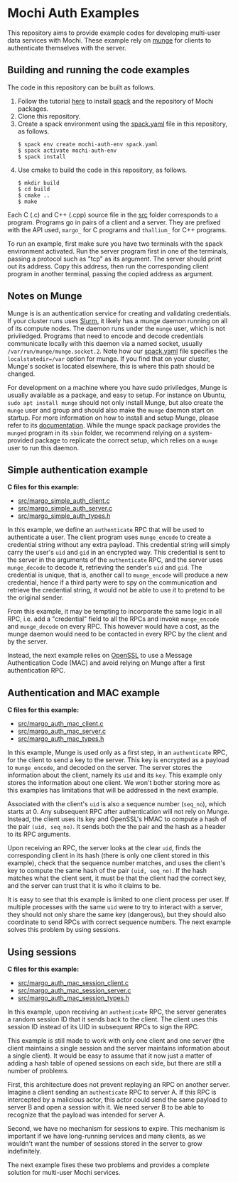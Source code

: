 Mochi Auth Examples
===================

This repository aims to provide example codes for developing multi-user
data services with Mochi. These example rely on [munge](https://dun.github.io/munge/)
for clients to authenticate themselves with the server.

Building and running the code examples
--------------------------------------

The code in this repository can be built as follows.

1. Follow the tutorial [here](https://mochi.readthedocs.io/en/latest/installing.html)
   to install [spack](https://spack.io) and the repository of Mochi packages.
2. Clone this repository.
3. Create a spack environment using the [spack.yaml](spack.yaml) file in this repository, as follows.
   ```
   $ spack env create mochi-auth-env spack.yaml
   $ spack activate mochi-auth-env
   $ spack install
   ```
4. Use cmake to build the code in this repository, as follows.
   ```
   $ mkdir build
   $ cd build
   $ cmake ..
   $ make
   ```

Each C (.c) and  C++ (.cpp) source file in the [src](src) folder corresponds to a program.
Programs go in pairs of a client and a server. They are prefixed with the API used,
`margo_` for C programs and `thallium_` for C++ programs.

To run an example, first make sure you have two terminals with the spack environment
activated. Run the server program first in one of the terminals, passing a protocol
such as "tcp" as its argument. The server should print out its address. Copy this address,
then run the corresponding client program in another terminal, passing the copied address
as argument.

Notes on Munge
--------------

Munge is is an authentication service for creating and validating credentials.
If your cluster runs uses [Slurm](https://slurm.schedmd.com/documentation.html),
it likely has a munge daemon running on all of its compute nodes. The daemon
runs under the `munge` user, which is not priviledged.
Programs that need to encode and decode credentials communicate locally with this daemon
via a named socket, usually `/var/run/munge/munge.socket.2`. Note how our [spack.yaml](spack.yaml)
file specifies the `localstatedir=/var` option for munge. If you find that on your
cluster, Munge's socket is located elsewhere, this is where this path should be changed.

For development on a machine where you have sudo priviledges, Munge is usually
available as a package, and easy to setup. For instance on Ubuntu, `sudo apt install munge`
should not only install Munge, but also create the `munge` user and group and should also
make the `munge` daemon start on startup. For more information on how to install and setup
Munge, please refer to its [documentation](https://dun.github.io/munge/).
While the munge spack package provides the `munged` program in its `sbin` folder, we
recommend relying on a system-provided package to replicate the correct setup, which relies
on a `munge` user to run this daemon.

Simple authentication example
-----------------------------

**C files for this example:**
- [src/margo_simple_auth_client.c](src/margo_simple_auth_client.c)
- [src/margo_simple_auth_server.c](src/margo_simple_auth_server.c)
- [src/margo_simple_auth_types.h](src/margo_simple_auth_types.h)

In this example, we define an `authenticate` RPC that will be used to authenticate a user.
The client program uses `munge_encode` to create a credential string without any extra payload.
This credential string will simply carry the user's `uid` and `gid` in an encrypted way.
This credential is sent to the server in the arguments of the `authenticate` RPC, and the server
uses `munge_decode` to decode it, retrieving the sender's `uid` and `gid`. The credential is
unique, that is, another call to `munge_encode` will produce a new credential, hence if
a third party were to spy on the communication and retrieve the credential string, it would
not be able to use it to pretend to be the original sender.

From this example, it may be tempting to incorporate the same logic in all RPC, i.e.
add a "credential" field to all the RPCs and invoke `munge_encode` and `munge_decode`
on every RPC. This however would have a cost, as the munge daemon would need to be contacted
in every RPC by the client and by the server.

Instead, the next example relies on [OpenSSL](https://www.openssl.org/) to use a
Message Authentication Code (MAC) and avoid relying on Munge after a first authentication RPC.


Authentication and MAC example
------------------------------

**C files for this example:**
- [src/margo_auth_mac_client.c](src/margo_auth_mac_client.c)
- [src/margo_auth_mac_server.c](src/margo_auth_mac_server.c)
- [src/margo_auth_mac_types.h](src/margo_auth_mac_types.h)

In this example, Munge is used only as a first step, in an `authenticate` RPC, for the client
to send a key to the server. This key is encrypted as a payload to `munge_encode`, and decoded
on the server. The server stores the information about the client, namely its `uid` and its `key`.
This example only stores the information about one client. We won't bother storing more as this
examples has limitations that will be addressed in the next example.

Associated with the client's `uid` is also a sequence number (`seq_no`), which starts at 0.
Any subsequent RPC after authentication will not rely on Munge. Instead, the client uses its
key and OpenSSL's HMAC to compute a hash of the pair `(uid, seq_no)`. It sends both the
the pair and the hash as a header to its RPC arguments.

Upon receiving an RPC, the server looks at the clear `uid`, finds the corresponding client
in its hash (there is only one client stored in this example), check that the sequence number
matches, and uses the client's key to compute the same hash of the pair `(uid, seq_no)`. If
the hash matches what the client sent, it must be that the client had the correct key, and
the server can trust that it is who it claims to be.

It is easy to see that this example is limited to one client process per user. If multiple
processes with the same `uid` were to try to interact with a server, they should not only share
the same key (dangerous), but they should also coordinate to send RPCs with correct sequence
numbers. The next example solves this problem by using sessions.


Using sessions
--------------

**C files for this example:**
- [src/margo_auth_mac_session_client.c](src/margo_auth_mac_session_client.c)
- [src/margo_auth_mac_session_server.c](src/margo_auth_mac_session_server.c)
- [src/margo_auth_mac_session_types.h](src/margo_auth_mac_session_types.h)

In this example, upon receiving an `authenticate` RPC, the server generates a random session ID
that it sends back to the client. The client uses this session ID instead of its UID in subsequent
RPCs to sign the RPC.

This example is still made to work with only one client and one server (the client maintains a single
session and the server maintains information about a single client). It would be easy to assume that
it now just a matter of adding a hash table of opened sessions on each side, but there are still a number
of problems.

First, this architecture does not prevent replaying an RPC on another server. Imagine a client
sending an `authenticate` RPC to server A. If this RPC is intercepted by a malicious actor, this
actor could send the same payload to server B and open a session with it. We need server B to be able
to recognize that the payload was intended for server A.

Second, we have no mechanism for sessions to expire. This mechanism is important if we have long-running
services and many clients, as we wouldn't want the number of sessions stored in the server to grow
indefinitely.

The next example fixes these two problems and provides a complete solution for multi-user Mochi services.

